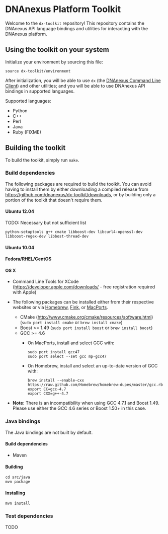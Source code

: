 DNAnexus Platform Toolkit
=========================

Welcome to the `dx-toolkit` repository! This repository contains the DNAnexus API language bindings and utilities for interacting with the DNAnexus platform.

## Using the toolkit on your system
Initialize your environment by sourcing this file:

```
source dx-toolkit/environment
```

After initialization, you will be able to use ```dx``` (the [DNAnexus Command Line Client](http://wiki.dnanexus.com/Command-Line-Client/Quickstart)) and other utilities; and you will be able to use DNAnexus API bindings in supported languages.

Supported languages:

* Python
* C++
* Perl
* Java
* Ruby (FIXME)

## Building the toolkit

To build the toolkit, simply run ```make```.

### Build dependencies

The following packages are required to build the toolkit. You can avoid having to install them by either downloading a
compiled release from https://github.com/dnanexus/dx-toolkit/downloads, or by building only a portion of the toolkit
that doesn't require them.

#### Ubuntu 12.04

TODO: Necessary but not sufficient list

    python-setuptools g++ cmake libboost-dev libcurl4-openssl-dev libboost-regex-dev libbost-thread-dev

#### Ubuntu 10.04

#### Fedora/RHEL/CentOS

#### OS X
* Command Line Tools for XCode (https://developer.apple.com/downloads/ - free registration required with Apple)
* The following packages can be installed either from their respective websites or via [Homebrew](http://mxcl.github.com/homebrew/), [Fink](http://www.finkproject.org/), or [MacPorts](http://www.macports.org/).
    * CMake (http://www.cmake.org/cmake/resources/software.html) (```sudo port install cmake``` or ```brew install cmake```)
    * Boost >= 1.49 (```sudo port install boost``` or ```brew install boost```)
    * GCC >= 4.6
        * On MacPorts, install and select GCC with:

            ```
            sudo port install gcc47
            sudo port select --set gcc mp-gcc47
            ```

        * On Homebrew, install and select an up-to-date version of GCC with:
        
            ```
            brew install --enable-cxx https://raw.github.com/Homebrew/homebrew-dupes/master/gcc.rb
            export CC=gcc-4.7
            export CXX=g++-4.7
            ```

* **Note:** There is an incompatibility when using GCC 4.7.1 and Boost 1.49. Please use either the GCC 4.6 series or Boost 1.50+ in this case.

### Java bindings
The Java bindings are not built by default.

#### Build dependencies

* Maven

#### Building

    cd src/java
    mvn package

#### Installing

    mvn install

### Test dependencies
TODO

